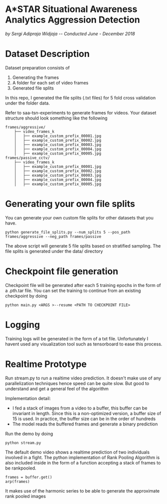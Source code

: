 # A*STAR Situational Awareness Analytics Aggression Detection
_by Sergi Adipraja Widjaja -- Conducted June - December 2018_

# Dataset Description

Dataset preparation consists of
1. Generating the frames
2. A folder for each set of video frames
3. Generated file splits

In this repo, I generated the file splits (.txt files) for 5 fold cross validation under the folder data. 

Refer to saa-tsn-experiments to generate frames for videos. Your dataset structure should look something like the following

```
frames/aggressive/
    ├── video_frames_k
    │   ├── example_custom_prefix_00001.jpg
    │   ├── example_custom_prefix_00002.jpg
    │   ├── example_custom_prefix_00003.jpg
    │   ├── example_custom_prefix_00004.jpg
    │   ├── example_custom_prefix_00005.jpg
frames/passive_cctv/
    ├── video_frames_k
    │   ├── example_custom_prefix_00001.jpg
    │   ├── example_custom_prefix_00002.jpg
    │   ├── example_custom_prefix_00003.jpg
    │   ├── example_custom_prefix_00004.jpg
    │   ├── example_custom_prefix_00005.jpg
```

# Generating your own file splits

You can generate your own custom file splits for other datasets that you have.
```
python generate_file_splits.py --num_splits 5 --pos_path frames/aggressive --neg_path frames/passive
```
The above script will generate 5 file splits based on stratified sampling. The file splits is generated under the data/ directory

# Checkpoint file generation
Checkpoint file will be generated after each 5 training epochs in the form of a .pth.tar file. You can set the training to continue from an existing checkpoint by doing 

```
python main.py <ARGS >--resume <PATH TO CHECKPOINT FILE>
```

# Logging
Training logs will be generated in the form of a txt file. Unfortunately I havent used any visualization tool such as tensorboard to ease this process.

# Realtime Prototype
Run stream.py to run a realtime video prediction. It doesn't make use of any parallelization techniques hence speed can be quite slow. But good to understand and get a general feel of the algorithm 

Implementation detail:
* I fed a stack of images from a video to a buffer, this buffer can be invariant in length. Since this is a non-optimized version, a buffer size of 15 is used. In practice, the buffer size can be in the order of hundreds
* The model reads the buffered frames and generate a binary prediction

Run the demo by doing

```
python stream.py 
```

The default demo video shows a realtime prediction of two individuals involved in a fight. The python implementation of Rank Pooling Algorithm is also included inside in the form of a function accepting a stack of frames to be rankpooled.
```
frames = buffer.get()
arp(frames)
```
It makes use of the harmonic series to be able to generate the approximate rank pooled images



 
